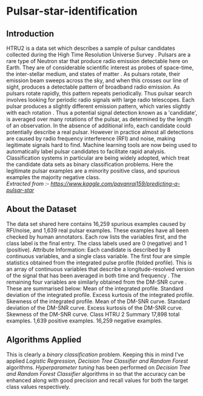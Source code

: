 # Pulsar-star-identification
## Introduction 
HTRU2 is a data set which describes a sample of pulsar candidates collected during the High Time Resolution Universe Survey .  Pulsars are a rare type of Neutron star that produce radio emission detectable here on Earth. They are of considerable scientific interest as probes of space-time, the inter-stellar medium, and states of matter .  As pulsars rotate, their emission beam sweeps across the sky, and when this crosses our line of sight, produces a detectable pattern of broadband radio emission. As pulsars rotate rapidly, this pattern repeats periodically. Thus pulsar search involves looking for periodic radio signals with large radio telescopes.  Each pulsar produces a slightly different emission pattern, which varies slightly with each rotation . Thus a potential signal detection known as a 'candidate', is averaged over many rotations of the pulsar, as determined by the length of an observation. In the absence of additional info, each candidate could potentially describe a real pulsar. However in practice almost all detections are caused by radio frequency interference (RFI) and noise, making legitimate signals hard to find.  Machine learning tools are now being used to automatically label pulsar candidates to facilitate rapid analysis. Classification systems in particular are being widely adopted, which treat the candidate data sets as binary classification problems. Here the legitimate pulsar examples are a minority positive class, and spurious examples the majority negative class.  
*Extracted from :- https://www.kaggle.com/pavanraj159/predicting-a-pulsar-star*

## About the Dataset
The data set shared here contains 16,259 spurious examples caused by RFI/noise, and 1,639 real pulsar examples. These examples have all been checked by human annotators.  Each row lists the variables first, and the class label is the final entry. The class labels used are 0 (negative) and 1 (positive).  Attribute Information: Each candidate is described by 8 continuous variables, and a single class variable. The first four are simple statistics obtained from the integrated pulse profile (folded profile). This is an array of continuous variables that describe a longitude-resolved version of the signal that has been averaged in both time and frequency . The remaining four variables are similarly obtained from the DM-SNR curve . These are summarised below:  Mean of the integrated profile. Standard deviation of the integrated profile. Excess kurtosis of the integrated profile. Skewness of the integrated profile. Mean of the DM-SNR curve. Standard deviation of the DM-SNR curve. Excess kurtosis of the DM-SNR curve. Skewness of the DM-SNR curve. Class HTRU 2 Summary 17,898 total examples. 1,639 positive examples. 16,259 negative examples.

## Algorithms Applied
This is clearly a *binary classification* problem. Keeping this in mind I've applied *Logistic Regression, Decision Tree Classifier and Random Forest* algorithms.
*Hyperparameter tuning* has been performed on *Decision Tree and Random Forest Classifier* algorithms in so that the accuracy can be enhanced along with good precision and recall values for both the target class values respectively.
